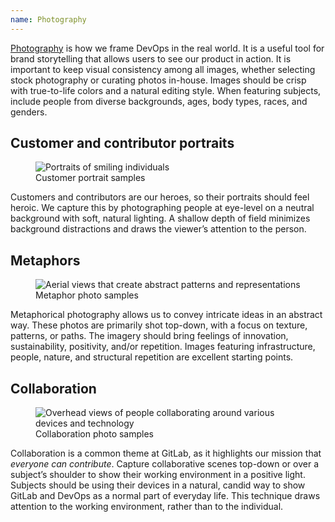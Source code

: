 ```yaml
---
name: Photography
---
```


[Photography](https://drive.google.com/drive/folders/1VHErs-KSNX1FIIVgXJR3OmIzwU7M4E1M?usp=sharing) is how we frame DevOps in the real world. It is a useful tool for brand storytelling that allows users to see our product in action. It is important to keep visual consistency among all images, whether selecting stock photography or curating photos in-house. Images should be crisp with true-to-life colors and a natural editing style. When featuring subjects, include people from diverse backgrounds, ages, body types, races, and genders.

## Customer and contributor portraits

<figure class="figure" role="figure" aria-label="Customer portrait samples">
  <img class="figure-img gl-p-5" src="/img/brand/adobe-stock-portrait-samples.jpg" alt="Portraits of smiling individuals" role="img" />
  <figcaption class="figure-caption">Customer portrait samples</figcaption>
</figure>

Customers and contributors are our heroes, so their portraits should feel heroic. We capture this by photographing people at eye-level on a neutral background with soft, natural lighting. A shallow depth of field minimizes background distractions and draws the viewer’s attention to the person.

## Metaphors

<figure class="figure" role="figure" aria-label="Metaphor photo samples">
  <img class="figure-img gl-p-5" src="/img/brand/stock-metaphor-samples.jpg" alt="Aerial views that create abstract patterns and representations" role="img" />
  <figcaption class="figure-caption">Metaphor photo samples</figcaption>
</figure>

Metaphorical photography allows us to convey intricate ideas in an abstract way. These photos are primarily shot top-down, with a focus on texture, patterns, or paths. The imagery should bring feelings of innovation, sustainability, positivity, and/or repetition. Images featuring infrastructure, people, nature, and structural repetition are excellent starting points.

## Collaboration

<figure class="figure" role="figure" aria-label="Collaboration photo samples">
  <img class="figure-img gl-p-5" src="/img/brand/stock-collaboration-samples.jpg" alt="Overhead views of people collaborating around various devices and technology" role="img" />
  <figcaption class="figure-caption">Collaboration photo samples</figcaption>
</figure>

Collaboration is a common theme at GitLab, as it highlights our mission that _everyone can contribute_. Capture collaborative scenes top-down or over a subject’s shoulder to show their working environment in a positive light. Subjects should be using their devices in a natural, candid way to show GitLab and DevOps as a normal part of everyday life. This technique draws attention to the working environment, rather than to the individual.
